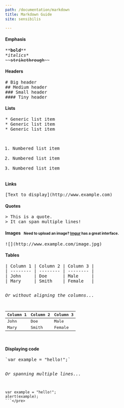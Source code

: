 ```yaml
---
path: /documentation/markdown
title: Markdown Guide
site: sensibilis

---
```


<h4>Emphasis</h4>
<pre>**<strong>bold</strong>**
*<em>italics</em>*
~~<strike>strikethrough</strike>~~</pre>
<h4>Headers</h4>
<pre># Big header
## Medium header
### Small header
#### Tiny header</pre>
<h4>Lists</h4>
<pre>* Generic list item
* Generic list item
* Generic list item

1. Numbered list item
2. Numbered list item
3. Numbered list item</pre>
<h4>Links</h4>
<pre>[Text to display](http://www.example.com)</pre>
<h4>Quotes</h4>
<pre>> This is a quote.
> It can span multiple lines!</pre>
<h4>Images &nbsp; <small>Need to upload an image? <a href="http://imgur.com/" target="_blank">Imgur</a> has a great interface.</small></h4>
<pre>![](http://www.example.com/image.jpg)</pre>
<h4>Tables</h4>
<pre>| Column 1 | Column 2 | Column 3 |
| -------- | -------- | -------- |
| John     | Doe      | Male     |
| Mary     | Smith    | Female   |

<em>Or without aligning the columns...</em>

| Column 1 | Column 2 | Column 3 |
| -------- | -------- | -------- |
| John | Doe | Male |
| Mary | Smith | Female |
</pre>
<h4>Displaying code</h4>
<pre>`var example = "hello!";`

<em>Or spanning multiple lines...</em>

```
var example = "hello!";
alert(example);
```</pre>